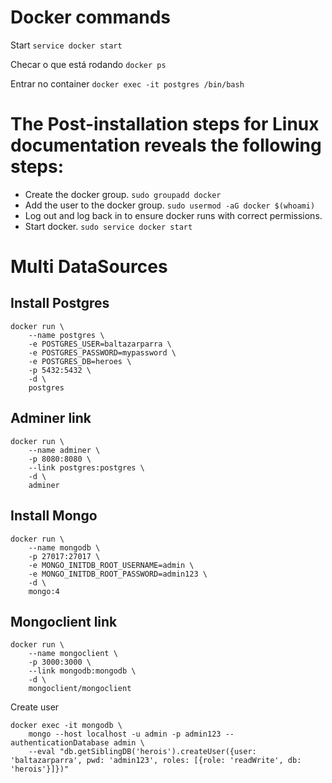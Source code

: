 # Docker commands

Start
`service docker start`

Checar o que está rodando
`docker ps`

Entrar no container
`docker exec -it postgres /bin/bash`

# The Post-installation steps for Linux documentation reveals the following steps:

- Create the docker group.
`sudo groupadd docker`
- Add the user to the docker group.
`sudo usermod -aG docker $(whoami)`
- Log out and log back in to ensure docker runs with correct permissions.
- Start docker.
`sudo service docker start`

# Multi DataSources

## Install Postgres
```
docker run \
    --name postgres \
    -e POSTGRES_USER=baltazarparra \
    -e POSTGRES_PASSWORD=mypassword \
    -e POSTGRES_DB=heroes \
    -p 5432:5432 \
    -d \
    postgres
```

## Adminer link
```
docker run \
    --name adminer \
    -p 8080:8080 \
    --link postgres:postgres \
    -d \
    adminer
```

## Install Mongo
```
docker run \
    --name mongodb \
    -p 27017:27017 \
    -e MONGO_INITDB_ROOT_USERNAME=admin \
    -e MONGO_INITDB_ROOT_PASSWORD=admin123 \
    -d \
    mongo:4
```

## Mongoclient link
```
docker run \
    --name mongoclient \
    -p 3000:3000 \
    --link mongodb:mongodb \
    -d \
    mongoclient/mongoclient
```

Create user
```
docker exec -it mongodb \
    mongo --host localhost -u admin -p admin123 --authenticationDatabase admin \
    --eval "db.getSiblingDB('herois').createUser({user: 'baltazarparra', pwd: 'admin123', roles: [{role: 'readWrite', db: 'herois'}]})"
```